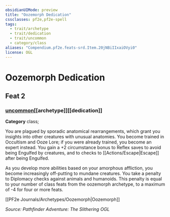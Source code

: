 ```yaml
---
obsidianUIMode: preview
title: "Oozemorph Dedication"
cssclasses: pf2e,pf2e-spell
tags:
  - trait/archetype
  - trait/dedication
  - trait/uncommon
  - category/class
aliases: "Compendium.pf2e.feats-srd.Item.20jNBiIIxaiOVyi0"
license: OGL
---
```

# Oozemorph Dedication
## Feat 2
### [uncommon](uncommon "Uncommon Rarity Trait")[[archetype]][[dedication]]

**Category** class; 




You are plagued by sporadic anatomical rearrangements, which grant you insights into other creatures with unusual anatomies. You become trained in Occultism and Ooze Lore; if you were already trained, you become an expert instead. You gain a +2 circumstance bonus to Reflex saves to avoid being Engulfed by creatures, and to checks to [[Actions/Escape|Escape]] after being Engulfed.

As you develop more abilities based on your amorphous affliction, you become increasingly off-putting to mundane creatures. You take a penalty to Diplomacy checks against animals and humanoids. This penalty is equal to your number of class feats from the oozemorph archetype, to a maximum of -4 for four or more feats.

[[PF2e Journals/Archetypes/Oozemorph|Oozemorph]]

*Source: Pathfinder Adventure: The Slithering*
*OGL*